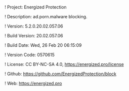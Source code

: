 ! Project: Energized Protection

! Description: ad.porn.malware blocking.

! Version: 5.2.0.20.02.057.06

! Build Version: 20.02.057.06

! Build Date: Wed, 26 Feb 20 06:15:09

! Version Code: 0570615

! License: CC BY-NC-SA 4.0, https://energized.pro/license

! Github: https://github.com/EnergizedProtection/block

! Web: https://energized.pro
